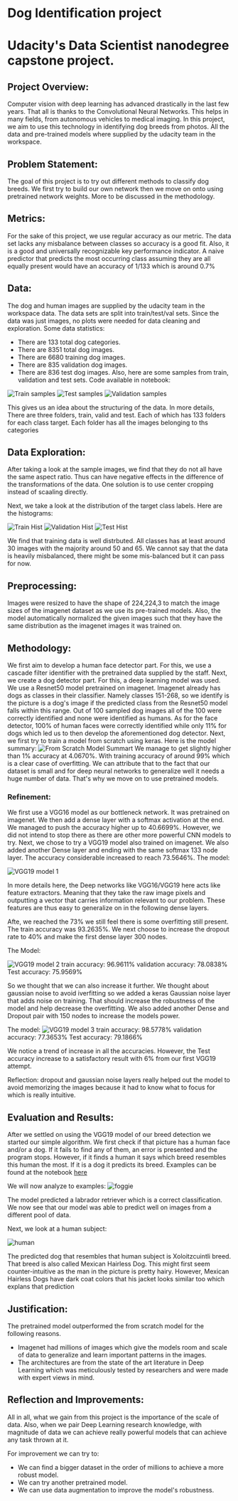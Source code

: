 # Dog Identification project
# Udacity's Data Scientist nanodegree capstone project.

## Project Overview:
Computer vision with deep learning has advanced drastically in the last few years. That all is thanks to the Convolutional Neural Networks. This helps in many fields, from autonomous vehicles to medical imaging. In this project, we aim to use this technology in identifying dog breeds from photos. All the data and pre-trained models where supplied by the udacity team in the workspace.

## Problem Statement:
The goal of this project is to try out different methods to classify dog breeds. We first try to build our own network then we move on onto using pretrained network weights. More to be discussed in the methodology. 

## Metrics: 
For the sake of this project, we use regular accuracy as our metric. The data set lacks any misbalance between classes so accuracy is a good fit. Also, it is a good and universally recognizable key performance indicator. 
A naive predictor that predicts the most occurring class assuming they are all equally present would have an accuracy of 1/133 which is around 0.7%

## Data: 
The dog and human images are supplied by the udacity team in the workspace data. The data sets are split into train/test/val sets. Since the data was just images, no plots were needed for data cleaning and exploration.
Some data statistics:
* There are 133 total dog categories.
* There are 8351 total dog images.
* There are 6680 training dog images.
* There are 835 validation dog images.
* There are 836 test dog images.
Also, here are some samples from train, validation and test sets. Code available in notebook:


![Train samples](images/train.png)
![Test samples](images/test.png)
![Validation samples](images/valid.png)

This gives us an idea about the structuring of the data. In more details, There are three folders, train, valid and test. Each of which has 133 folders for each class target. Each folder has all the images belonging to ths categories 

## Data Exploration:
After taking a look at the sample images, we find that they do not all have the same aspect ratio. Thus can have negative effects in the difference of the transformations of the data. One solution is to use center cropping instead of scaaling directly. 

Next, we take a look at the distribution of the target class labels. Here are the histograms:

![Train Hist](images/train_hist.png)
![Validation Hist](images/valid_hist.png)
![Test Hist](images/test_hist.png)

We find that training data is well distrbuted. All classes has at least around 30 images with the majority around 50 and 65. We cannot say that the data is heavily misbalanced, there might be some mis-balanced but it can pass for now. 



## Preprocessing: 
Images were resized to have the shape of 224,224,3 to match the image sizes of the imagenet dataset as we use its pre-trained models. 
Also, the model automatically normalized the given images such that they have the same distribution as the imagenet images it was trained on. 

## Methodology: 
We first aim to develop a human face detector part. For this, we use a cascade filter identifier with the pretrained data supplied by the staff. 
Next, we create a dog detector part. For this, a deep learning model was used. We use a Resnet50 model pretrained on imagenet. Imagenet already has dogs as classes in their classifier. Namely classes 151-268, so we identify is the picture is a dog's image if the predicted class from the Resnet50 model falls within this range. 
Out of 100 sampled dog images all of the 100 were correctly identified and none were identified as humans. As for the face detector, 100% of human faces were correctly identified while only 11% for dogs which led us to then develop the aforementioned dog detector. 
Next, we first try to train a model from scratch using keras. Here is the model summary:
![From Scratch Model Summart](images/model.png)
We manage to get slightly higher than 1% accuracy at 4.0670%. With training accuracy of around 99% which is a clear case of overfitting.
We can attribute that to the fact that our dataset is small and for deep neural networks to generalize well it needs a huge number of data. That's why we move on to use pretrained models. 

### Refinement: 
We first use a VGG16 model as our bottleneck network. It was pretrained on imagenet. We then add a dense layer with a softmax activation at the end. 
We managed to push the accuracy higher up to 40.6699%. However,  we did not intend to stop there as there are other more powerful CNN models to try. 
Next, we chose to try a VGG19 model also trained on imagenet. We also added another Dense layer and ending with the same softmax 133 node layer. The accuracy considerable increased to reach 73.5646%. 
The model:

![VGG19 model 1](images/vgg19_1.png)

In more details here, the Deep networks like VGG16/VGG19 here acts like feature extractors. Meaning that they take the raw image pixels and outputting a vector that carries information relevant to our problem. These features are thus easy to generalize on in the following dense layers. 

Afte, we reached the 73% we still feel there is some overfitting still present. The train accuracy was 93.2635%. We next choose to increase the dropout rate to 40% and make the first dense layer 300 nodes. 

The Model:

![VGG19 model 2](images/vgg19_2.png.png)
train accuracy: 96.9611%
validation accuracy: 78.0838%
Test accuracy: 75.9569%

So we thought that we can also increase it further. We thought about gaussian noise to avoid iverfitting so we added a keras Gaussian noise layer that adds noise on training. That should increase the robustness of the model and help decrease the overfitting. We also added another Dense and Dropout pair with 150 nodes to increase the models power.

The model:
![VGG19 model 3](images/vgg19_3.png)
train accuracy: 98.5778%
validation accuracy: 77.3653%
Test accuracy: 79.1866%

We notice a trend of increase in all the accuracies. However, the Test accuracy increase to a satisfactory result with 6% from our first VGG19 attempt. 

Reflection: dropout and gaussian noise layers really helped out the model to avoid memorizing the images because it had to know what to focus for which is really intuitive. 

## Evaluation and Results: 
After we settled on using the VGG19 model of our breed detection we started our simple algorithm. We first check if that picture has a human face and/or a dog. If it fails to find any of them, an error is presented and the program stops. However, if it finds a human it says which breed resembles this human the most. If it is a dog it predicts its breed. 
Examples can be found at the notebook [here](dog_app.html)

We will now analyze to examples:
![foggie](wall-animal-dog-pet.jpg)

The model predicted a labrador retriever which is a correct classification. We now see that our model was able to predict well on images from a different pool of data.

Next, we look at a human subject: 

![human](beardedhuman.jpeg)

The predicted dog that resembles that human subject is Xoloitzcuintli breed. That breed is also called Mexican Hairless Dog. This might first seem counter-intuitive as the man in the picture is pretty hairy. However, Mexican Hairless Dogs have dark coat colors that his jacket looks similar too which explans that prediction

## Justification: 

The pretrained model outperformed the from scratch model for the following reasons.
* Imagenet had millions of images which give the models room and scale of data to generalize and learn important patterns in the images.
* The architectures are from the state of the art literature in Deep Learning which was meticulously tested by researchers and were made with expert views in mind.

## Reflection and Improvements:

All in all, what we gain from this project is the importance of the scale of data. Also, when we pair Deep Learning research knowledge, with magnitude of data we can achieve really powerful models that can achieve any task thrown at it. 

For improvement we can try to: 
* We can find a bigger dataset in the order of millions to achieve a more robust model. 
* We can try another pretrained model.
* We can use data augmentation to improve the model's robustness.
